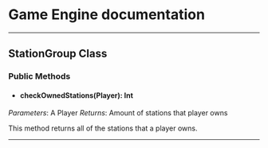 # Game Engine documentation
---

## StationGroup Class


### Public Methods 

- #### checkOwnedStations(Player): Int
*Parameters*: A Player
*Returns*: Amount of stations that player owns

This method returns all of the stations that a player owns.

---
